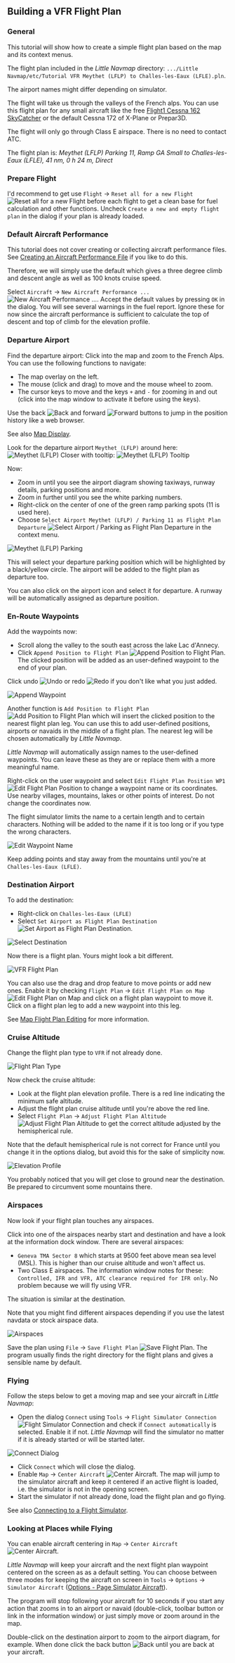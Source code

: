 ## Building a VFR Flight Plan

### General

This tutorial will show how to create a simple flight plan based on the map and its context menus.

The flight plan included in the _Little Navmap_ directory: `.../Little Navmap/etc/Tutorial VFR Meythet (LFLP) to Challes-les-Eaux (LFLE).pln`.

The airport names might differ depending on simulator.

The flight will take us through the valleys of the French alps. You can use this flight plan for any small aircraft like the free [Flight1 Cessna 162 SkyCatcher](http://www.flight1.com/view.asp?page=skycatcher) or the default Cessna 172 of X-Plane or Prepar3D.

The flight will only go through Class E airspace. There is no need to contact ATC.

The flight plan is: _Meythet (LFLP) Parking 11, Ramp GA Small to Challes-les-Eaux (LFLE), 41 nm, 0 h 24 m, Direct_

### Prepare Flight

I'd recommend to get use `Flight` -> `Reset all for a new Flight` ![Reset all for a new Flight](../images/icons/reload.png "Reset all for a new Flight") before each flight to get a clean base for fuel calculation and other functions. Uncheck `Create a new and empty flight plan` in the dialog if your plan is already loaded.

### Default Aircraft Performance

This tutorial does not cover creating or collecting aircraft performance files. See [Creating an Aircraft Performance File](TUTORIALPERF.md) if you like to do this.

Therefore, we will simply use the default which gives a three degree climb and descent angle as well as 100 knots cruise speed.

Select `Aircraft` -> `New Aircraft Performance ...` ![New Aircraft Performance ...](../images/icons/aircraftperfnew.png). Accept the default values by pressing `OK` in the dialog. You will see several warnings in the fuel report. Ignore these for now since the aircraft performance is sufficient to calculate the top of descent and top of climb for the elevation profile.

### Departure Airport

Find the departure airport:
Click into the map and zoom to the French Alps. You can use the following functions to navigate:

* The map overlay on the left.
* The mouse (click and drag) to move and the mouse wheel to zoom.
* The cursor keys to move and the keys `+` and `-` for zooming in and out (click into the map window to activate it before using the  keys).

Use the back ![Back](../images/icons/back.png) and forward ![Forward](../images/icons/next.png) buttons to jump in the position history like a web browser.

See also [Map Display](MAPDISPLAY.md).

Look for the departure airport `Meythet (LFLP)` around here:
![Meythet (LFLP)](../images/tutorial/vfrmap.jpg)
Closer with tooltip:
![Meythet (LFLP) Tooltip](../images/tutorial/vfrmapclose.jpg)

Now:

* Zoom in until you see the airport diagram showing taxiways, runway details, parking positions and more.
* Zoom in further until you see the white parking numbers.
* Right-click on the center of one of the green ramp parking spots (11 is used here).
* Choose `Select Airport Meythet (LFLP) / Parking 11 as Flight Plan Departure` ![Select Airport / Parking as Flight Plan Departure](../images/icons/airportroutestart.png) in the context menu.

![Meythet (LFLP) Parking](../images/tutorial/vfrmapparking.jpg)

This will select your departure parking position which will be highlighted by a black/yellow circle. The airport will be added to the flight plan as departure too.

You can also click on the airport icon and select it for departure. A runway will be automatically assigned as departure position.

### En-Route Waypoints

Add the waypoints now:

* Scroll along the valley to the south east across the lake Lac d'Annecy.
* Click `Append Position to Flight Plan` ![Append Position to Flight Plan](../images/icons/routeadd.png). The clicked position will be added as an user-defined waypoint to the end of your plan.

Click undo ![Undo](../images/icons/undo.png) or redo ![Redo](../images/icons/redo.png) if you don't like what you just added.

![Append Waypoint](../images/tutorial/vfrappend.jpg)

Another function is `Add Position to Flight Plan` ![Add Position to Flight Plan](../images/icons/routeadd.png) which will insert  the clicked position to the nearest flight plan leg. You can use this to add user-defined positions, airports or navaids in the middle of a flight plan. The nearest leg will be chosen automatically by _Little Navmap_.

_Little Navmap_ will automatically assign names to the user-defined waypoints. You can leave these as they are or replace them with a more meaningful name.

Right-click on the user waypoint and select `Edit Flight Plan Position WP1` ![Edit Flight Plan Position](../images/icons/routestring.png) to change a waypoint name or its coordinates. Use nearby villages, mountains, lakes or other points of interest. Do not change the coordinates now.

The flight simulator limits the name to a certain length and to certain characters. Nothing will be added to the name if it is too long or if you type the wrong characters.

![Edit Waypoint Name](../images/tutorial/vfreditname.jpg)

Keep adding points and stay away from the mountains until you're at `Challes-les-Eaux (LFLE)`.

### Destination Airport

To add the destination:

* Right-click on `Challes-les-Eaux (LFLE)`
* Select `Set Airport as Flight Plan Destination` ![Set Airport as Flight Plan Destination](../images/icons/airportroutedest.png).

![Select Destination](../images/tutorial/vfrdest.jpg)

Now there is a flight plan. Yours might look a bit different.

![VFR Flight Plan](../images/tutorial/vfrflightplan.jpg)

You can also use the drag and drop feature to move points or add new ones. Enable it by checking `Flight Plan` -> `Edit Flight Plan on Map` ![Edit Flight Plan on Map](../images/icons/routeedit.png) and click on a flight plan waypoint to move it. Click on a flight plan leg to add a new waypoint into this leg.

See [Map Flight Plan Editing](MAPFPEDIT.md) for more information.

### Cruise Altitude

Change the flight plan type to `VFR` if not already done.

![Flight Plan Type](../images/tutorial/vfrtype.jpg)

Now check the cruise altitude:

* Look at the flight plan elevation profile. There is a red line indicating the minimum safe altitude.
* Adjust the flight plan cruise altitude until you're above the red line.
* Select `Flight Plan` -> `Adjust Flight Plan Altitude` ![Adjust Flight Plan Altitude](../images/icons/routeadjustalt.png) to get the correct altitude adjusted by the hemispherical rule.

Note that the default hemispherical rule is not correct for France until you change it in the options dialog, but avoid this for the sake of simplicity now.

![Elevation Profile](../images/tutorial/vfrprofile.jpg)

You probably noticed that you will get close to ground near the destination. Be prepared to circumvent some mountains there.

### Airspaces

Now look if your flight plan touches any airspaces.

Click into one of the airspaces nearby start and destination and have a look at the information dock window. There are several airspaces:

* `Geneva TMA Sector 8` which starts at 9500 feet above mean sea level (MSL). This is higher than our cruise altitude and won't affect us.
* Two Class E airspaces. The information window notes for these: `Controlled, IFR and VFR, ATC clearance required for IFR only`. No problem because we will fly using VFR.

The situation is similar at the destination.

Note that you might find different airspaces depending if you use the latest navdata or stock airspace data.

![Airspaces](../images/tutorial/vfrairspace.jpg)

Save the plan using `File` -> `Save Flight Plan` ![Save Flight Plan](../images/icons/filesave.png). The program usually finds the right directory for the flight plans and gives a sensible name by default.

### Flying

Follow the steps below to get a moving map and see your aircraft in _Little Navmap_:

* Open the dialog `Connect` using `Tools` -> `Flight Simulator Connection` ![Flight Simulator Connection](../images/icons/network.png) and check if `Connect automatically` is selected. Enable it if not. _Little Navmap_ will find the simulator no matter if it is already started or will be started later.

![Connect Dialog](../images/tutorial/vfrconnect.jpg)
* Click `Connect` which will close the dialog.
* Enable `Map` -> `Center Aircraft` ![Center Aircraft](../images/icons/centeraircraft.png). The map will jump to the simulator aircraft and keep it centered if an active flight is loaded, i.e. the simulator is not in the opening screen.
* Start the simulator if not already done, load the flight plan and go flying.

See also [Connecting to a Flight Simulator](CONNECT.md).

### Looking at Places while Flying

You can enable aircraft centering in `Map` -> `Center Aircraft` ![Center Aircraft](../images/icons/centeraircraft.png).

_Little Navmap_ will keep your aircraft and the next flight plan waypoint centered on the screen as as a default setting. You can choose between three modes for keeping the aircraft on screen in `Tools` -> `Options` -> `Simulator Aircraft` ([Options - Page Simulator Aircraft](OPTIONS.md#simulator-aircraft)).

The program will stop following your aircraft for 10 seconds if you start any action that zooms in to an airport or navaid (double-click, toolbar button or link in the information window) or just simply move or zoom around in the map.

Double-click on the destination airport to zoom to the airport diagram, for example. When done click the back button ![Back](../images/icons/back.png) until you are back at your aircraft.

